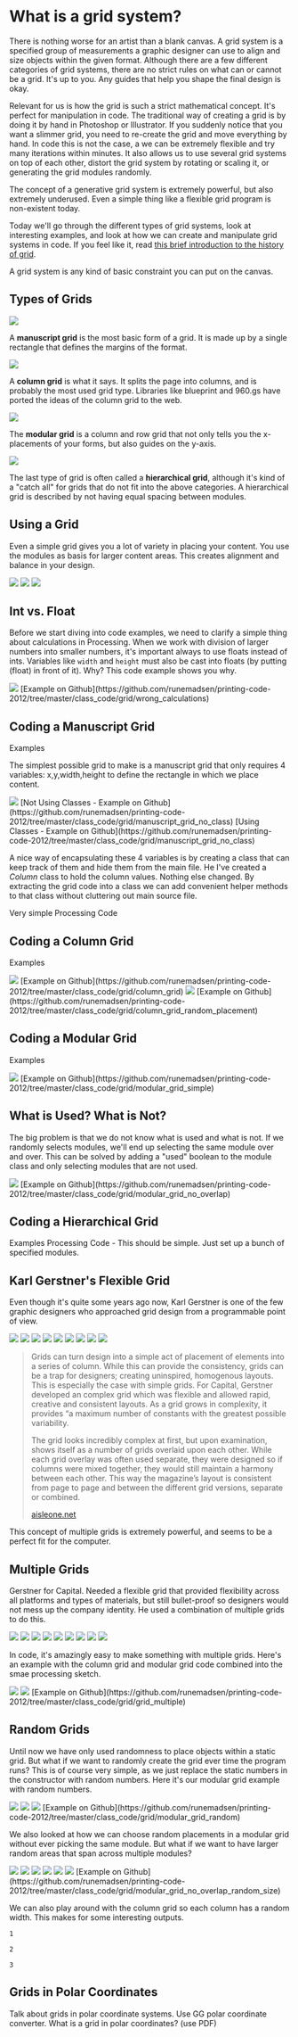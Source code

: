 What is a grid system?
======================

There is nothing worse for an artist than a blank canvas. A grid system is a specified group of measurements a graphic designer can use to align and size objects within the given format. Although there are a few different categories of grid systems, there are no strict rules on what can or cannot be a grid. It's up to you. Any guides that help you shape the final design is okay.

Relevant for us is how the grid is such a strict mathematical concept. It's perfect for manipulation in code. The traditional way of creating a grid is by doing it by hand in Photoshop or Illustrator. If you suddenly notice that you want a slimmer grid, you need to re-create the grid and move everything by hand. In code this is not the case, a we can be extremely flexible and try many iterations within minutes. It also allows us to use several grid systems on top of each other, distort the grid system by rotating or scaling it, or generating the grid modules randomly. 

The concept of a generative grid system is extremely powerful, but also extremely underused. Even a simple thing like a flexible grid program is non-existent today. 

Today we'll go through the different types of grid systems, look at interesting examples, and look at how we can create and manipulate grid systems in code. If you feel like it, read [this brief introduction to the history of grid](http://www.graphics.com/modules.php?name=Sections&op=viewarticle&artid=620).

A grid system is any kind of basic constraint you can put on the canvas.


Types of Grids
--------------

<img src="http://runemadsen-2012.s3.amazonaws.com/printing-code-2012/grid/grid_manuscript_small.jpg" data-slideshow="http://runemadsen-2012.s3.amazonaws.com/printing-code-2012/grid/grid_manuscript.jpg" />

A **manuscript grid** is the most basic form of a grid. It is made up by a single rectangle that defines the margins of the format.

<img src="http://runemadsen-2012.s3.amazonaws.com/printing-code-2012/grid/grid_column_small.jpg" data-slideshow="http://runemadsen-2012.s3.amazonaws.com/printing-code-2012/grid/grid_column.jpg" />

A **column grid** is what it says. It splits the page into columns, and is probably the most used grid type. Libraries like blueprint and 960.gs have ported the ideas of the column grid to the web. 

<img src="http://runemadsen-2012.s3.amazonaws.com/printing-code-2012/grid/grid_modular_small.jpg" data-slideshow="http://runemadsen-2012.s3.amazonaws.com/printing-code-2012/grid/grid_modular.jpg" />

The **modular grid** is a column and row grid that not only tells you the x-placements of your forms, but also guides on the y-axis.

<img src="http://runemadsen-2012.s3.amazonaws.com/printing-code-2012/grid/grid_hierarchical_small.jpg" data-slideshow="http://runemadsen-2012.s3.amazonaws.com/printing-code-2012/grid/grid_hierarchical.jpg" />

The last type of grid is often called a **hierarchical grid**, although it's kind of a "catch all" for grids that do not fit into the above categories. A hierarchical grid is described by not having equal spacing between modules.


Using a Grid
------------

Even a simple grid gives you a lot of variety in placing your content. You use the modules as basis for larger content areas. This creates alignment and balance in your design.

<img src="http://runemadsen-2012.s3.amazonaws.com/printing-code-2012/grid/grid_modular_filled1_small.jpg" data-slideshow="http://runemadsen-2012.s3.amazonaws.com/printing-code-2012/grid/grid_modular_filled1.jpg" />

<img src="http://runemadsen-2012.s3.amazonaws.com/printing-code-2012/grid/grid_modular_filled2_small.jpg" data-slideshow="http://runemadsen-2012.s3.amazonaws.com/printing-code-2012/grid/grid_modular_filled2.jpg" />

<img src="http://runemadsen-2012.s3.amazonaws.com/printing-code-2012/grid/grid_modular_filled3_small.jpg" data-slideshow="http://runemadsen-2012.s3.amazonaws.com/printing-code-2012/grid/grid_modular_filled3.jpg" />


Int vs. Float
-------------

Before we start diving into code examples, we need to clarify a simple thing about calculations in Processing. When we work with division of larger numbers into smaller numbers, it's important always to use floats instead of ints. Variables like `width` and `height` must also be cast into floats (by putting (float) in front of it). Why? This code example shows you why.

<img src="http://runemadsen-2012.s3.amazonaws.com/printing-code-2012/grid/wrong_calculations_small.jpg" data-slideshow="http://runemadsen-2012.s3.amazonaws.com/printing-code-2012/grid/wrong_calculations.jpg" />
[Example on Github](https://github.com/runemadsen/printing-code-2012/tree/master/class_code/grid/wrong_calculations)


Coding a Manuscript Grid
------------------------
Examples

The simplest possible grid to make is a manuscript grid that only requires 4 variables: x,y,width,height to define the rectangle in which we place content.

<img src="http://runemadsen-2012.s3.amazonaws.com/printing-code-2012/grid/grid_manuscript_example_small.jpg" data-slideshow="http://runemadsen-2012.s3.amazonaws.com/printing-code-2012/grid/grid_manuscript_example.jpg" />
[Not Using Classes - Example on Github](https://github.com/runemadsen/printing-code-2012/tree/master/class_code/grid/manuscript_grid_no_class)  
[Using Classes - Example on Github](https://github.com/runemadsen/printing-code-2012/tree/master/class_code/grid/manuscript_grid_no_class)

A nice way of encapsulating these 4 variables is by creating a class that can keep track of them and hide them from the main file. He I've created a _Column_ class to hold the column values. Nothing else changed. By extracting the grid code into a class we can add convenient helper methods to that class without cluttering out main source file.

Very simple Processing Code


Coding a Column Grid
--------------------

Examples

<img src="http://runemadsen-2012.s3.amazonaws.com/printing-code-2012/grid/grid_column_example_small.jpg" data-slideshow="http://runemadsen-2012.s3.amazonaws.com/printing-code-2012/grid/grid_column_example.jpg" />
[Example on Github](https://github.com/runemadsen/printing-code-2012/tree/master/class_code/grid/column_grid)

<img src="http://runemadsen-2012.s3.amazonaws.com/printing-code-2012/grid/grid_column_random_example_small.jpg" data-slideshow="http://runemadsen-2012.s3.amazonaws.com/printing-code-2012/grid/grid_column_random_example.jpg" />
[Example on Github](https://github.com/runemadsen/printing-code-2012/tree/master/class_code/grid/column_grid_random_placement)

Coding a Modular Grid
---------------------

Examples

<img src="http://runemadsen-2012.s3.amazonaws.com/printing-code-2012/grid/grid_modular_example_small.jpg" data-slideshow="http://runemadsen-2012.s3.amazonaws.com/printing-code-2012/grid/grid_modular_example.jpg" />
[Example on Github](https://github.com/runemadsen/printing-code-2012/tree/master/class_code/grid/modular_grid_simple)


What is Used? What is Not?
--------------------------

The big problem is that we do not know what is used and what is not. If we randomly selects modules, we'll end up selecting the same module over and over. This can be solved by adding a "used" boolean to the module class and only selecting modules that are not used.

<img src="http://runemadsen-2012.s3.amazonaws.com/printing-code-2012/grid/grid_no_overlap_small.jpg" data-slideshow="http://runemadsen-2012.s3.amazonaws.com/printing-code-2012/grid/grid_no_overlap.jpg" />
[Example on Github](https://github.com/runemadsen/printing-code-2012/tree/master/class_code/grid/modular_grid_no_overlap)


Coding a Hierarchical Grid
--------------------------
Examples
Processing Code - This should be simple. Just set up a bunch of specified modules.

Karl Gerstner's Flexible Grid
-----------------------------

Even though it's quite some years ago now, Karl Gerstner is one of the few graphic designers who approached grid design from a programmable point of view.

<img src="http://runemadsen-2012.s3.amazonaws.com/printing-code-2012/grid/gerstner0_small.jpg" data-slideshow="http://runemadsen-2012.s3.amazonaws.com/printing-code-2012/grid/gerstner0.jpg" />

<img src="http://runemadsen-2012.s3.amazonaws.com/printing-code-2012/grid/gerstner1_small.jpg" data-slideshow="http://runemadsen-2012.s3.amazonaws.com/printing-code-2012/grid/gerstner1.jpg" />

<img src="http://runemadsen-2012.s3.amazonaws.com/printing-code-2012/grid/gerstner2_small.jpg" data-slideshow="http://runemadsen-2012.s3.amazonaws.com/printing-code-2012/grid/gerstner2.jpg" />

<img src="http://runemadsen-2012.s3.amazonaws.com/printing-code-2012/grid/gerstner3_small.jpg" data-slideshow="http://runemadsen-2012.s3.amazonaws.com/printing-code-2012/grid/gerstner3.jpg" />

<img src="http://runemadsen-2012.s3.amazonaws.com/printing-code-2012/grid/gerstner4_small.jpg" data-slideshow="http://runemadsen-2012.s3.amazonaws.com/printing-code-2012/grid/gerstner4.jpg" />

<img src="http://runemadsen-2012.s3.amazonaws.com/printing-code-2012/grid/gerstner5_small.jpg" data-slideshow="http://runemadsen-2012.s3.amazonaws.com/printing-code-2012/grid/gerstner5.jpg" />

<img src="http://runemadsen-2012.s3.amazonaws.com/printing-code-2012/grid/gerstner6_small.jpg" data-slideshow="http://runemadsen-2012.s3.amazonaws.com/printing-code-2012/grid/gerstner7.jpg" />

<img src="http://runemadsen-2012.s3.amazonaws.com/printing-code-2012/grid/gerstner8_small.jpg" data-slideshow="http://runemadsen-2012.s3.amazonaws.com/printing-code-2012/grid/gerstner8.jpg" />

<img src="http://runemadsen-2012.s3.amazonaws.com/printing-code-2012/grid/gerstner9_small.jpg" data-slideshow="http://runemadsen-2012.s3.amazonaws.com/printing-code-2012/grid/gerstner9.jpg" />

> Grids can turn design into a simple act of placement of elements into a series of column. While this can provide the consistency, grids can be a trap for designers; creating uninspired, homogenous layouts. This is especially the case with simple grids. For Capital, Gerstner developed an complex grid which was flexible and allowed rapid, creative and consistent layouts. As a grid grows in complexity, it provides “a maximum number of constants with the greatest possible variability.
>
> The grid looks incredibly complex at first, but upon examination, shows itself as a number of grids overlaid upon each other. While each grid overlay was often used separate, they were designed so if columns were mixed together, they would still maintain a harmony between each other. This way the magazine’s layout is consistent from page to page and between the different grid versions, separate or combined.
>
> [aisleone.net](http://www.aisleone.net/2010/design/celebrating-karl-gerstner/)

This concept of multiple grids is extremely powerful, and seems to be a perfect fit for the computer.


Multiple Grids
--------------

Gerstner for Capital. Needed a flexible grid that provided flexibility across all platforms and types of materials, but still bullet-proof so designers would not mess up the company identity. He used a combination of multiple grids to do this.

<img src="http://runemadsen-2012.s3.amazonaws.com/printing-code-2012/grid/gerstner_capital1_small.jpg" data-slideshow="http://runemadsen-2012.s3.amazonaws.com/printing-code-2012/grid/gerstner_capital1.jpg" />

<img src="http://runemadsen-2012.s3.amazonaws.com/printing-code-2012/grid/gerstner_capital2_small.jpg" data-slideshow="http://runemadsen-2012.s3.amazonaws.com/printing-code-2012/grid/gerstner_capital2.jpg" />

<img src="http://runemadsen-2012.s3.amazonaws.com/printing-code-2012/grid/gerstner_capital3_small.jpg" data-slideshow="http://runemadsen-2012.s3.amazonaws.com/printing-code-2012/grid/gerstner_capital3.jpg" />

<img src="http://runemadsen-2012.s3.amazonaws.com/printing-code-2012/grid/gerstner_capital4_small.jpg" data-slideshow="http://runemadsen-2012.s3.amazonaws.com/printing-code-2012/grid/gerstner_capital4.jpg" />

<img src="http://runemadsen-2012.s3.amazonaws.com/printing-code-2012/grid/gerstner_capital5_small.jpg" data-slideshow="http://runemadsen-2012.s3.amazonaws.com/printing-code-2012/grid/gerstner_capital5.jpg" />

<img src="http://runemadsen-2012.s3.amazonaws.com/printing-code-2012/grid/gerstner_capital6_small.jpg" data-slideshow="http://runemadsen-2012.s3.amazonaws.com/printing-code-2012/grid/gerstner_capital6.jpg" />

<img src="http://runemadsen-2012.s3.amazonaws.com/printing-code-2012/grid/gerstner_capital7_small.jpg" data-slideshow="http://runemadsen-2012.s3.amazonaws.com/printing-code-2012/grid/gerstner_capital7.jpg" />

<img src="http://runemadsen-2012.s3.amazonaws.com/printing-code-2012/grid/gerstner_capital8_small.jpg" data-slideshow="http://runemadsen-2012.s3.amazonaws.com/printing-code-2012/grid/gerstner_capital8.jpg" />

<img src="http://runemadsen-2012.s3.amazonaws.com/printing-code-2012/grid/gerstner_capital9_small.jpg" data-slideshow="http://runemadsen-2012.s3.amazonaws.com/printing-code-2012/grid/gerstner_capital9.jpg" />

In code, it's amazingly easy to make something with multiple grids. Here's an example with the column grid and modular grid code combined into the smae processing sketch.

<img src="http://runemadsen-2012.s3.amazonaws.com/printing-code-2012/grid/grid_multiple_small.jpg" data-slideshow="http://runemadsen-2012.s3.amazonaws.com/printing-code-2012/grid/grid_multiple_example.jpg" />

<img src="http://runemadsen-2012.s3.amazonaws.com/printing-code-2012/grid/grid_multiple2_small.jpg" data-slideshow="http://runemadsen-2012.s3.amazonaws.com/printing-code-2012/grid/grid_multiple2_example.jpg" />
[Example on Github](https://github.com/runemadsen/printing-code-2012/tree/master/class_code/grid/grid_multiple)


Random Grids
------------

Until now we have only used randomness to place objects within a static grid. But what if we want to randomly create the grid ever time the program runs? This is of course very simple, as we just replace the static numbers in the constructor with random numbers. Here it's our modular grid example with random numbers.

<img src="http://runemadsen-2012.s3.amazonaws.com/printing-code-2012/grid/grid_modular_random_small.jpg" data-slideshow="http://runemadsen-2012.s3.amazonaws.com/printing-code-2012/grid/grid_modular_random.jpg" />

<img src="http://runemadsen-2012.s3.amazonaws.com/printing-code-2012/grid/grid_modular_random2_small.jpg" data-slideshow="http://runemadsen-2012.s3.amazonaws.com/printing-code-2012/grid/grid_modular_random2.jpg" />

<img src="http://runemadsen-2012.s3.amazonaws.com/printing-code-2012/grid/grid_modular_random3_small.jpg" data-slideshow="http://runemadsen-2012.s3.amazonaws.com/printing-code-2012/grid/grid_modular_random3.jpg" />
[Example on Github](https://github.com/runemadsen/printing-code-2012/tree/master/class_code/grid/modular_grid_random)
	
We also looked at how we can choose random placements in a modular grid without ever picking the same module. But what if we want to have larger random areas that span across multiple modules? 

<img src="http://runemadsen-2012.s3.amazonaws.com/printing-code-2012/grid/random_grid5_small.jpg" data-slideshow="http://runemadsen-2012.s3.amazonaws.com/printing-code-2012/grid/random_grid5.jpg" />

<img src="http://runemadsen-2012.s3.amazonaws.com/printing-code-2012/grid/random_grid6_small.jpg" data-slideshow="http://runemadsen-2012.s3.amazonaws.com/printing-code-2012/grid/random_grid6.jpg" />

<img src="http://runemadsen-2012.s3.amazonaws.com/printing-code-2012/grid/random_grid4_small.jpg" data-slideshow="http://runemadsen-2012.s3.amazonaws.com/printing-code-2012/grid/random_grid4.jpg" />

<img src="http://runemadsen-2012.s3.amazonaws.com/printing-code-2012/grid/random_grid_small.jpg" data-slideshow="http://runemadsen-2012.s3.amazonaws.com/printing-code-2012/grid/random_grid.jpg" />

<img src="http://runemadsen-2012.s3.amazonaws.com/printing-code-2012/grid/random_grid2_small.jpg" data-slideshow="http://runemadsen-2012.s3.amazonaws.com/printing-code-2012/grid/random_grid2.jpg" />

<img src="http://runemadsen-2012.s3.amazonaws.com/printing-code-2012/grid/random_grid3_small.jpg" data-slideshow="http://runemadsen-2012.s3.amazonaws.com/printing-code-2012/grid/random_grid3.jpg" />
[Example on Github](https://github.com/runemadsen/printing-code-2012/tree/master/class_code/grid/modular_grid_no_overlap_random_size)


We can also play around with the column grid so each column has a random width. This makes for some interesting outputs.

	1
	
	2
	
	3


Grids in Polar Coordinates
--------------------------

Talk about grids in polar coordinate systems. Use GG polar coordinate converter. What is a grid in polar coordinates? (use PDF)